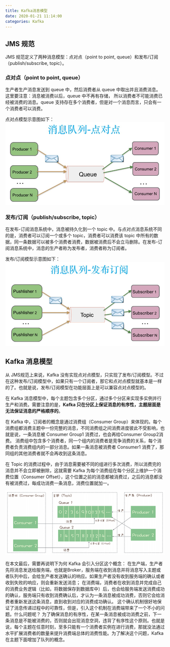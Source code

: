 ```yaml
---
title: Kafka消息模型
date: 2020-01-21 11:14:00
categories: Kafka
---
```

## JMS 规范
JMS 规范定义了两种消息模型：点对点（point to point, queue）和发布/订阅（publish/subscribe, topic）。

### 点对点（point to point, queue）
生产者生产消息发送到 queue 中，然后消费者从 queue 中取出并且消费消息。 这里要注意：消息被消费以后，queue 中不再有存储， 所以消费者不可能消费已经被消费的消息。queue 支持存在多个消费者，但是对一个消息而言，只会有一个消费者可以消费。

点对点模型示意图如下：
![消息模型-点对点](/images/kafka/消息模型-点对点.png)

### 发布/订阅（publish/subscribe, topic）
在发布-订阅消息系统中，消息被持久化到一个 topic 中。与点对点消息系统不同的是，消费者可以订阅一个或多个 topic，消费者可以消费该 topic 中所有的数据，同一条数据可以被多个消费者消费，数据被消费后不会立马删除。在发布-订阅消息系统中，消息的生产者称为发布者，消费者称为订阅者。

发布/订阅模型示意图如下：
![消息模型-发布订阅](/images/kafka/消息模型-发布订阅.png)

## Kafka 消息模型
从 JMS规范上来说，Kafka 没有实现点对点模型，只实现了发布/订阅模型。不过在这种发布/订阅模型中，如果只有一个订阅者，那它和点对点模型就基本是一样的了。也就是说，发布/订阅模型在功能层面上是可以兼容点对点模型的。

在 Kafka 消息模型中，每个主题包含多个分区，通过多个分区来实现多实例并行生产和消费。需要注意的是，**Kafka 只在分区上保证消息的有序性，主题层面是无法保证消息的严格顺序的**。

在 Kafka 中，订阅者的概念是通过消费组（Consumer Group）来体现的。每个消费组都消费主题中一份完整的消息，不同消费组之间消费进度彼此不受影响，也就是说，一条消息被 Consumer Group1 消费过，也会再给Consumer Group2消费。
消费组中包含多个消费者，同一个组内的消费者是竞争消费的关系，每个消费者负责消费组内的一部分消息。如果一条消息被消费者 Consumer1 消费了，那同组的其他消费者就不会再收到这条消息。

在 Topic 的消费过程中，由于消息需要被不同的组进行多次消费，所以消费完的消息并不会立即被删除，这就需要 Kafka 为每个消费组在每个分区上维护一个消费位置（Consumer Offset），这个位置之前的消息都被消费过，之后的消息都没有被消费过，每成功消费一条消息，消费位置就加一。

![Kafka消息模型](/images/kafka/Kafka消息模型.png)

在本文最后，需要再说明下为何 Kafka 会引入分区这个概念：
在生产端，生产者先将消息发送给服务端，也就是Broker，服务端在收到消息并将消息写入主题或者队列中后，会给生产者发送确认的响应。如果生产者没有收到服务端的确认或者收到失败的响应，则会重新发送消息；
在消费端，消费者在收到消息并完成自己的消费业务逻辑（比如，将数据保存到数据库中）后，也会给服务端发送消费成功的确认，服务端只有收到消费确认后，才认为一条消息被成功消费，否则它会给消费者重新发送这条消息，直到收到对应的消费成功确认。
这个确认机制很好地保证了消息传递过程中的可靠性，但是，引入这个机制在消费端带来了一个不小的问题。什么问题呢？
为了确保消息的有序性，在某一条消息被成功消费之前，下一条消息是不能被消费的，否则就会出现消息空洞，违背了有序性这个原则。也就是说，每个主题在任意时刻，至多只能有一个消费者实例在进行消费，那就没法通过水平扩展消费者的数量来提升消费端总体的消费性能。为了解决这个问题，Kafka 在主题下面增加了队列的概念。
